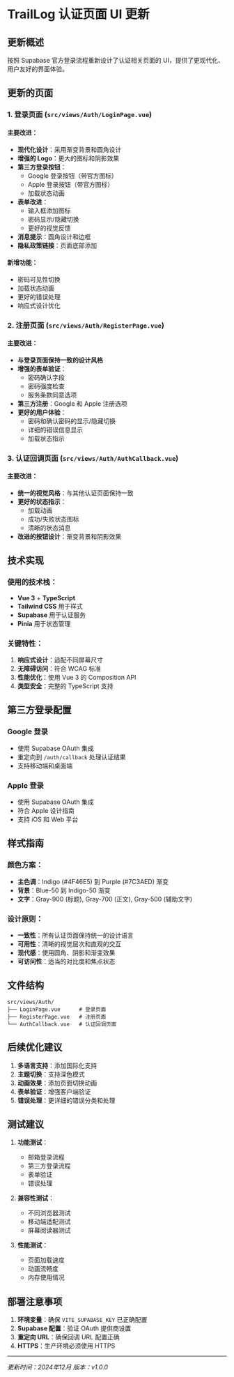 # TrailLog 认证页面 UI 更新

## 更新概述

按照 Supabase 官方登录流程重新设计了认证相关页面的 UI，提供了更现代化、用户友好的界面体验。

## 更新的页面

### 1. 登录页面 (`src/views/Auth/LoginPage.vue`)

#### 主要改进：
- **现代化设计**：采用渐变背景和圆角设计
- **增强的 Logo**：更大的图标和阴影效果
- **第三方登录按钮**：
  - Google 登录按钮（带官方图标）
  - Apple 登录按钮（带官方图标）
  - 加载状态动画
- **表单改进**：
  - 输入框添加图标
  - 密码显示/隐藏切换
  - 更好的视觉反馈
- **消息提示**：圆角设计和边框
- **隐私政策链接**：页面底部添加

#### 新增功能：
- 密码可见性切换
- 加载状态动画
- 更好的错误处理
- 响应式设计优化

### 2. 注册页面 (`src/views/Auth/RegisterPage.vue`)

#### 主要改进：
- **与登录页面保持一致的设计风格**
- **增强的表单验证**：
  - 密码确认字段
  - 密码强度检查
  - 服务条款同意选项
- **第三方注册**：Google 和 Apple 注册选项
- **更好的用户体验**：
  - 密码和确认密码的显示/隐藏切换
  - 详细的错误信息显示
  - 加载状态指示

### 3. 认证回调页面 (`src/views/Auth/AuthCallback.vue`)

#### 主要改进：
- **统一的视觉风格**：与其他认证页面保持一致
- **更好的状态指示**：
  - 加载动画
  - 成功/失败状态图标
  - 清晰的状态消息
- **改进的按钮设计**：渐变背景和阴影效果

## 技术实现

### 使用的技术栈：
- **Vue 3** + **TypeScript**
- **Tailwind CSS** 用于样式
- **Supabase** 用于认证服务
- **Pinia** 用于状态管理

### 关键特性：
1. **响应式设计**：适配不同屏幕尺寸
2. **无障碍访问**：符合 WCAG 标准
3. **性能优化**：使用 Vue 3 的 Composition API
4. **类型安全**：完整的 TypeScript 支持

## 第三方登录配置

### Google 登录
- 使用 Supabase OAuth 集成
- 重定向到 `/auth/callback` 处理认证结果
- 支持移动端和桌面端

### Apple 登录
- 使用 Supabase OAuth 集成
- 符合 Apple 设计指南
- 支持 iOS 和 Web 平台

## 样式指南

### 颜色方案：
- **主色调**：Indigo (#4F46E5) 到 Purple (#7C3AED) 渐变
- **背景**：Blue-50 到 Indigo-50 渐变
- **文字**：Gray-900 (标题), Gray-700 (正文), Gray-500 (辅助文字)

### 设计原则：
- **一致性**：所有认证页面保持统一的设计语言
- **可用性**：清晰的视觉层次和直观的交互
- **现代感**：使用圆角、阴影和渐变效果
- **可访问性**：适当的对比度和焦点状态

## 文件结构

```
src/views/Auth/
├── LoginPage.vue      # 登录页面
├── RegisterPage.vue   # 注册页面
└── AuthCallback.vue   # 认证回调页面
```

## 后续优化建议

1. **多语言支持**：添加国际化支持
2. **主题切换**：支持深色模式
3. **动画效果**：添加页面切换动画
4. **表单验证**：增强客户端验证
5. **错误处理**：更详细的错误分类和处理

## 测试建议

1. **功能测试**：
   - 邮箱登录流程
   - 第三方登录流程
   - 表单验证
   - 错误处理

2. **兼容性测试**：
   - 不同浏览器测试
   - 移动端适配测试
   - 屏幕阅读器测试

3. **性能测试**：
   - 页面加载速度
   - 动画流畅度
   - 内存使用情况

## 部署注意事项

1. **环境变量**：确保 `VITE_SUPABASE_KEY` 已正确配置
2. **Supabase 配置**：验证 OAuth 提供商设置
3. **重定向 URL**：确保回调 URL 配置正确
4. **HTTPS**：生产环境必须使用 HTTPS

---

*更新时间：2024年12月*
*版本：v1.0.0* 
